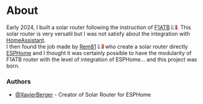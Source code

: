# About

Early 2024, I built a solar router following the instruction of [F1ATB](https://f1atb.fr) ![france](images/france.png). This solar router is very versatil but I was not satisfy about the integration with [HomeAssistant](https://homeassistant.io).  
I then found the job made by [Rem81](https://domo.rem81.com/) ![france](images/france.png) who create a solar router directly [ESPHome](https://esphome.io) and I thought it was certainly possible to have the modularity of F1ATB router with the level of integration of ESPHome... and this project was born.

### Authors

- [@XavierBerger](https://github.com/XavierBerger) - Creator of Solar Router for ESPHome